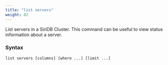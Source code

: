 ```yaml
---
title: "list servers"
weight: 82
---
```


List servers in a SiriDB Cluster. This command can be useful to view status
information about a server.

### Syntax

    list servers [columns] [where ...] [limit ...]
